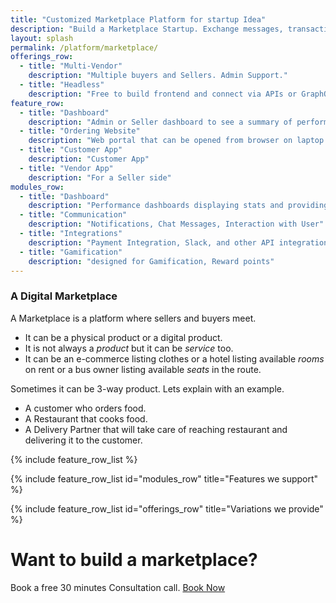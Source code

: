 ```yaml
---
title: "Customized Marketplace Platform for startup Idea"
description: "Build a Marketplace Startup. Exchange messages, transactions for business. Buy or rent the product."
layout: splash
permalink: /platform/marketplace/
offerings_row:
  - title: "Multi-Vendor"
    description: "Multiple buyers and Sellers. Admin Support."
  - title: "Headless"
    description: "Free to build frontend and connect via APIs or GraphQL"
feature_row:
  - title: "Dashboard"
    description: "Admin or Seller dashboard to see a summary of performance. Recent highlights of new users or products."
  - title: "Ordering Website"
    description: "Web portal that can be opened from browser on laptop or mobile."
  - title: "Customer App"
    description: "Customer App"
  - title: "Vendor App"
    description: "For a Seller side"
modules_row:
  - title: "Dashboard"
    description: "Performance dashboards displaying stats and providing metadata for further analytics."
  - title: "Communication"
    description: "Notifications, Chat Messages, Interaction with User"
  - title: "Integrations"
    description: "Payment Integration, Slack, and other API integration"
  - title: "Gamification"
    description: "designed for Gamification, Reward points"
---
```


### A Digital Marketplace

A Marketplace is a platform where sellers and buyers meet.  
- It can be a physical product or a digital product.  
- It is not always a *product* but it can be *service* too.  
- It can be an e-commerce listing clothes or a hotel listing available *rooms* on rent or a bus owner listing available *seats* in the route.

Sometimes it can be 3-way product. Lets explain with an example.
- A customer who orders food.
- A Restaurant that cooks food.
- A Delivery Partner that will take care of reaching restaurant and delivering it to the customer.

{% include feature_row_list %}

{% include feature_row_list id="modules_row" title="Features we support" %}

{% include feature_row_list id="offerings_row" title="Variations we provide" %}

# Want to build a marketplace?

Book a free 30 minutes Consultation call.  [Book Now](mailto:sandesh.soni@songpoem.com)
